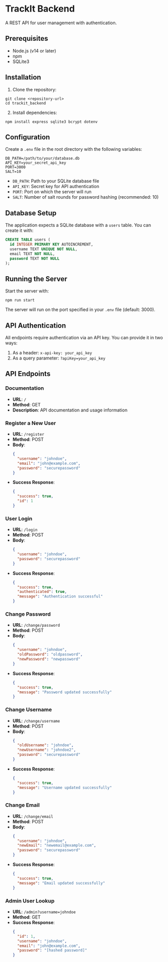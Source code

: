 # TrackIt Backend

A REST API for user management with authentication.

## Prerequisites

- Node.js (v14 or later)
- npm
- SQLite3

## Installation

1. Clone the repository:
```
git clone <repository-url>
cd trackit_backend
```

2. Install dependencies:
```
npm install express sqlite3 bcrypt dotenv
```

## Configuration

Create a `.env` file in the root directory with the following variables:

```
DB_PATH=/path/to/your/database.db
API_KEY=your_secret_api_key
PORT=3000
SALT=10
```

- `DB_PATH`: Path to your SQLite database file
- `API_KEY`: Secret key for API authentication
- `PORT`: Port on which the server will run
- `SALT`: Number of salt rounds for password hashing (recommended: 10)

## Database Setup

The application expects a SQLite database with a `users` table. You can create it with:

```sql
CREATE TABLE users (
  id INTEGER PRIMARY KEY AUTOINCREMENT,
  username TEXT UNIQUE NOT NULL,
  email TEXT NOT NULL,
  password TEXT NOT NULL
);
```

## Running the Server

Start the server with:

```
npm run start
```

The server will run on the port specified in your `.env` file (default: 3000).

## API Authentication

All endpoints require authentication via an API key. You can provide it in two ways:

1. As a header: `x-api-key: your_api_key`
2. As a query parameter: `?apiKey=your_api_key`

## API Endpoints

### Documentation

- **URL**: `/`
- **Method**: GET
- **Description**: API documentation and usage information

### Register a New User

- **URL**: `/register`
- **Method**: POST
- **Body**:
  ```json
  {
    "username": "johndoe",
    "email": "john@example.com",
    "password": "securepassword"
  }
  ```
- **Success Response**: 
  ```json
  {
    "success": true,
    "id": 1
  }
  ```

### User Login

- **URL**: `/login`
- **Method**: POST
- **Body**:
  ```json
  {
    "username": "johndoe",
    "password": "securepassword"
  }
  ```
- **Success Response**: 
  ```json
  {
    "success": true,
    "authenticated": true,
    "message": "Authentication successful"
  }
  ```

### Change Password

- **URL**: `/change/password`
- **Method**: POST
- **Body**:
  ```json
  {
    "username": "johndoe",
    "oldPassword": "oldpassword",
    "newPassword": "newpassword"
  }
  ```
- **Success Response**: 
  ```json
  {
    "success": true,
    "message": "Password updated successfully"
  }
  ```

### Change Username

- **URL**: `/change/username`
- **Method**: POST
- **Body**:
  ```json
  {
    "oldUsername": "johndoe",
    "newUsername": "johndoe2",
    "password": "securepassword"
  }
  ```
- **Success Response**: 
  ```json
  {
    "success": true,
    "message": "Username updated successfully"
  }
  ```

### Change Email

- **URL**: `/change/email`
- **Method**: POST
- **Body**:
  ```json
  {
    "username": "johndoe",
    "newEmail": "newemail@example.com",
    "password": "securepassword"
  }
  ```
- **Success Response**: 
  ```json
  {
    "success": true,
    "message": "Email updated successfully"
  }
  ```

### Admin User Lookup

- **URL**: `/admin?username=johndoe`
- **Method**: GET
- **Success Response**: 
  ```json
  {
    "id": 1,
    "username": "johndoe",
    "email": "john@example.com",
    "password": "[hashed password]"
  }
  ```


